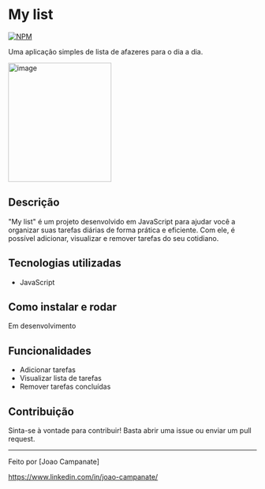 # My list
[![NPM](https://img.shields.io/npm/l/react)](https://github.com/joaocampss/Readme/blob/main/LICENSE)

Uma aplicação simples de lista de afazeres para o dia a dia.

<img width="209" height="241" alt="image" src="https://github.com/user-attachments/assets/e17d68d7-6b82-4fe0-a26f-a4d1fb844793" />


## Descrição

"My list" é um projeto desenvolvido em JavaScript para ajudar você a organizar suas tarefas diárias de forma prática e eficiente. Com ele, é possível adicionar, visualizar e remover tarefas do seu cotidiano.

## Tecnologias utilizadas

- JavaScript

## Como instalar e rodar

Em desenvolvimento

## Funcionalidades

- Adicionar tarefas
- Visualizar lista de tarefas
- Remover tarefas concluídas

## Contribuição

Sinta-se à vontade para contribuir! Basta abrir uma issue ou enviar um pull request.

---

Feito por [Joao Campanate]

https://www.linkedin.com/in/joao-campanate/
